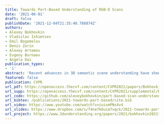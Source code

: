 ```yaml
---
title: Towards Part-Based Understanding of RGB-D Scans
date: '2021-06-01'
draft: false
publishDate: '2021-12-04T21:35:40.788874Z'
authors:
- Alexey Bokhovkin
- Vladislav Ishimtsev
- Emil Bogomolov
- Denis Zorin
- Alexey Artemov
- Evgeny Burnaev
- Angela Dai
publication_types:
- '1'
abstract: 'Recent advances in 3D semantic scene understanding have shown impressive progress in 3D instance segmentation, enabling object-level reasoning about 3D scenes; however, a finer-grained understanding is required to enable interactions with objects and their functional understanding. Thus, we propose the task of part-based scene understanding of real-world 3D environments: from an RGB-D scan of a scene, we detect objects, and for each object predict its decomposition into geometric part masks, which composed together form the complete geometry of the observed object. We leverage an intermediary part graph representation to enable robust completion as well as building of part priors, which we use to construct the final part mask predictions. Our experiments demonstrate that guiding part understanding through part graph to part prior-based predictions significantly outperforms alternative approaches to the task of semantic part completion.'
featured: false
publication: CVPR
url_pdf: https://openaccess.thecvf.com/content/CVPR2021/papers/Bokhovkin_Towards_Part-Based_Understanding_of_RGB-D_Scans_CVPR_2021_paper.pdf
url_supp: https://openaccess.thecvf.com/content/CVPR2021/supplemental/Bokhovkin_Towards_Part-Based_Understanding_CVPR_2021_supplemental.pdf
url_code: https://github.com/alexeybokhovkin/part-based-scan-understanding
url_bibtex: /publications/2021-towards-part-based/cite.bib
url_video: https://www.youtube.com/watch?v=iuixmPNs4v4
url_slides: https://www.dropbox.com/s/f4ne7k6uim7vqck/2021-towards-part-based.pptx.zip?dl=0
url_project: https://www.3dunderstanding.org/papers/2021/bokhovkin2021towards/
---
```


